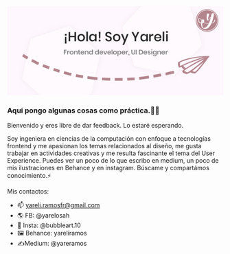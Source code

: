 ![Header](head.jpg)
### Aqui pongo algunas cosas como práctica.👋:smiley:
Bienvenido y eres libre de dar feedback. Lo estaré esperando.

Soy ingeniera en ciencias de la computación con enfoque a tecnologías frontend y me apasionan los temas relacionados al diseño, me gusta trabajar en actividades creativas y me resulta fascinante el tema del User Experience. Puedes ver un poco de lo que escribo en medium, un poco de mis ilustraciones en Behance y en instagram. Búscame y compartámos conocimiento.⚡

Mis contactos:

- 📫 yareli.ramosfr@gmail.com
- :earth_americas: FB: @yarelosah
- :art: Insta: @bubbleart.10
- :framed_picture: Behance: yareliramos
- :writing_hand:Medium: @yareramos

<!--
**yarelosa/yarelosa** is a ✨ _special_ ✨ repository because its `README.md` (this file) appears on your GitHub profile.

Here are some ideas to get you started:

- 🔭 I’m currently working on ...
- 🌱 I’m currently learning ...
- 👯 I’m looking to collaborate on ...
- 🤔 I’m looking for help with ...
- 💬 Ask me about ...
- 📫 How to reach me: ...
- 😄 Pronouns: ...
- ⚡ Fun fact: ...
-->
